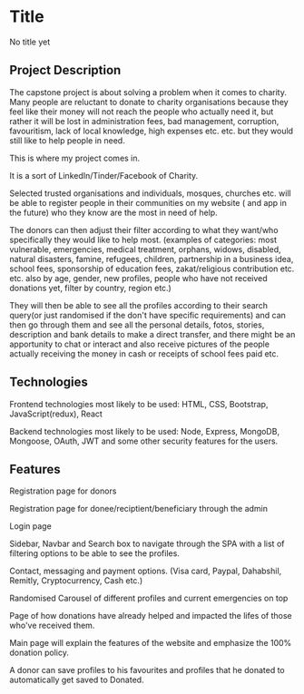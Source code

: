 # Title

No title yet

## Project Description

The capstone project is about solving a problem when it comes to charity.
Many people are reluctant to donate to charity organisations because they feel like their money will not reach the people who actually need it,
but rather it will be lost in administration fees, bad management, corruption, favouritism, lack of local knowledge, high expenses etc. etc.
but they would still like to help people in need.

This is where my project comes in.

It is a sort of LinkedIn/Tinder/Facebook of Charity.

 Selected trusted organisations and individuals, mosques, churches etc. will be able to register people in their communities on my website ( and app in the future) who they know are the most in need of help.

 The donors can then adjust their filter according to what they want/who specifically they would like to help most. (examples of categories: most vulnerable, emergencies, medical treatment, orphans, widows, disabled, natural disasters, famine, refugees, children, partnership in a business idea, school fees, sponsorship of education fees, zakat/religious contribution etc. etc. also by age, gender, new profiles, people who have not received donations yet, filter by country, region etc.)

 They will then be able to see all the profiles according to their search query(or just randomised if the don't have specific requirements) and can then go through them and see all the personal details, fotos, stories, description and bank details to make a direct transfer, and there might be an apportunity to chat or interact and also receive pictures of the people actually receiving the money in cash or receipts of school fees paid etc.

## Technologies

 Frontend technologies most likely to be used:   HTML, CSS, Bootstrap, JavaScript(redux), React

 Backend technologies most likely to be used:    Node, Express, MongoDB, Mongoose, OAuth, JWT and some other security features for the users.

 ## Features

 Registration page for donors

 Registration page for donee/reciptient/beneficiary through the admin

 Login page

 Sidebar, Navbar and Search box to navigate through the SPA with a list of filtering options to be able to see the profiles.

 Contact, messaging and payment options. (Visa card, Paypal, Dahabshil, Remitly, Cryptocurrency, Cash etc.)

 Randomised Carousel of different profiles and current emergencies on top

 Page of how donations have already helped and impacted the lifes of those who've received them.

Main page will explain the features of the website and emphasize the 100% donation policy.

A donor can save profiles to his favourites and profiles that he donated to automatically get saved to Donated.


